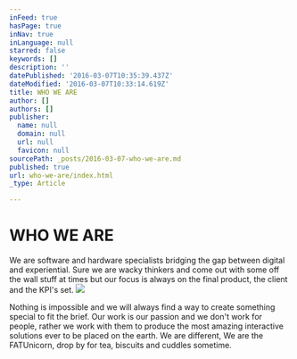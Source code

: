 ```yaml
---
inFeed: true
hasPage: true
inNav: true
inLanguage: null
starred: false
keywords: []
description: ''
datePublished: '2016-03-07T10:35:39.437Z'
dateModified: '2016-03-07T10:33:14.619Z'
title: WHO WE ARE
author: []
authors: []
publisher:
  name: null
  domain: null
  url: null
  favicon: null
sourcePath: _posts/2016-03-07-who-we-are.md
published: true
url: who-we-are/index.html
_type: Article

---
```

# WHO WE ARE

We are software and hardware specialists bridging the gap between digital and experiential. Sure we are wacky thinkers and come out with some off the wall stuff at times but our focus is always on the final product, the client and the KPI's set.
![](https://the-grid-user-content.s3-us-west-2.amazonaws.com/c25331f6-6e2f-4b5e-9ab1-75041b2208d0.png)

Nothing is impossible and we will always find a way to create something special to fit the brief. Our work is our passion and we don't work for people, rather we work with them to produce the most amazing interactive solutions ever to be placed on the earth. We are different, We are the FATUnicorn, drop by for tea, biscuits and cuddles sometime.